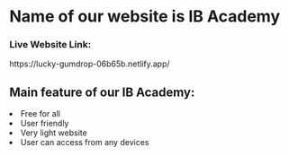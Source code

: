 <h1>Name of our website is IB Academy</h1>

<h3>Live Website Link:</h3><a>https://lucky-gumdrop-06b65b.netlify.app/</a>

<h2>Main feature of our IB Academy:</h2>
<li>Free for all</li>
<li>User friendly</li>
<li>Very light website</li>
<li>User can access from any devices</li>